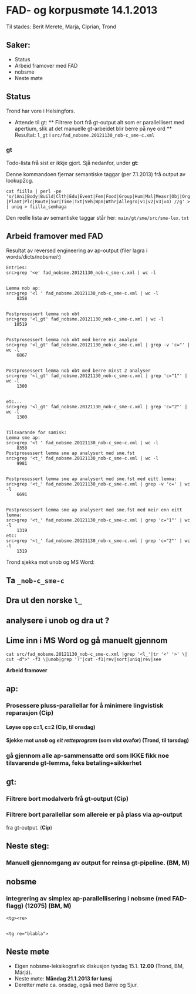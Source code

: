 # FAD- og korpusmøte 14.1.2013

Til stades: Berit Merete, Marja, Ciprian, Trond

## Saker:

- Status
- Arbeid framover med FAD
- nobsme
- Neste møte

## Status

Trond har vore i Helsingfors.

- Attende til gt:
  ** Filtrere bort frå gt-output alt som er parallellisert med apertium, slik
  at det manuelle gt-arbeidet blir berre på nye ord
  ** Resultat: `l_gt` i `src/fad_nobsme.20121130_nob-c_sme-c.xml`

### gt

Todo-lista frå sist er ikkje gjort. Sjå nedanfor, under **gt**:

Denne kommandoen fjernar semantiske taggar (per 7.1.2013) frå output av lookup2cg.

`cat fiilla | perl -pe 's/(Ani|Body|Build|Clth|Edu|Event|Fem|Food|Group|Hum|Mal|Measr|Obj|Org|Plant|Plc|Route|Sur|Time|Txt|Veh|Wpn|Wthr|Allegro|v1|v2|v3|v4) //g' > | uniq > fiilla_semhaga`

Den reelle lista av semantiske taggar står her:
`main/gt/sme/src/sme-lex.txt`

## Arbeid framover med FAD

Resultat av reversed engineering av ap-output
(filer lagra i words/dicts/nobsme/:)

```
Entries:
src>grep '<e' fad_nobsme.20121130_nob-c_sme-c.xml | wc -l


Lemma nob ap:
src>grep '<l ' fad_nobsme.20121130_nob-c_sme-c.xml | wc -l
    8358


Postprosessert lemma nob obt
src>grep '<l_gt' fad_nobsme.20121130_nob-c_sme-c.xml | wc -l
   10519


Postprosessert lemma nob obt med berre ein analyse
src>grep '<l_gt' fad_nobsme.20121130_nob-c_sme-c.xml | grep -v 'c="' | wc -l
    6867


Postprosessert lemma nob obt med berre minst 2 analyser
src>grep '<l_gt' fad_nobsme.20121130_nob-c_sme-c.xml | grep 'c="1"' | wc -l
    1300


etc...
src>grep '<l_gt' fad_nobsme.20121130_nob-c_sme-c.xml | grep 'c="2"' | wc -l
    1300


Tilsvarande for samisk:
Lemma sme ap:
src>grep '<t ' fad_nobsme.20121130_nob-c_sme-c.xml | wc -l
    8358
Postprosessert lemma sme ap analysert med sme.fst
src>grep '<t_' fad_nobsme.20121130_nob-c_sme-c.xml | wc -l
    9981


Postprosessert lemma sme ap analysert med sme.fst med eitt lemma:
src>grep '<t_' fad_nobsme.20121130_nob-c_sme-c.xml | grep -v 'c=' | wc -l
    6691


Postprosessert lemma sme ap analysert med sme.fst med meir enn eitt lemma:
src>grep '<t_' fad_nobsme.20121130_nob-c_sme-c.xml | grep 'c="1"' | wc -l
    1319
etc:
src>grep '<t_' fad_nobsme.20121130_nob-c_sme-c.xml | grep 'c="2"' | wc -l
    1319
```

Trond sjekka mot unob og MS Word:

## Ta `_nob-c_sme-c`

## Dra ut den norske `l_`

## analysere i unob og dra ut ?

## Lime inn i MS Word og gå manuelt gjennom

```
cat src/fad_nobsme.20121130_nob-c_sme-c.xml |grep '<l_'|tr '<' '>' \|
cut -d">" -f3 \|unob|grep '?'|cut -f1|rev|sort|uniq|rev|see
```

**Arbeid framover**

## ap:

### **Prosessere pluss-parallellar** for å minimere lingvistisk reparasjon (**Cip**)

#### Løyse opp c=1, c=2 (**Cip**, til onsdag)

#### Sjekke mot _unob_ og _eit retteprogram_ (som vist ovafor) (**Trond**, til torsdag)

### gå gjennom alle ap-sammensatte ord som IKKE fikk noe tilsvarende gt-lemma, feks betaling+sikkerhet

## gt:

### Filtrere bort modalverb frå gt-output (**Cip**)

### Filtrere bort parallellar som allereie er på plass via ap-output

fra gt-output. (**Cip**)

## Neste steg:

### Manuell gjennomgang av output for reinsa gt-pipeline. (**BM, M**)

## nobsme

### integrering av simplex ap-parallellisering i nobsme (med FAD-flagg) (12075) (**BM, M**)

```
<tg><re>


<tg re="blabla">
```

## Neste møte

- Eigen nobsme-leksikografisk diskusjon tysdag 15.1. **12.00** (Trond, BM, Márjá).
- Neste møte: **Måndag 21.1.2013 før lunsj**
- Deretter møte ca. onsdag, også med Børre og Sjur.
